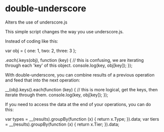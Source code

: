 # double-underscore
Alters the use of underscore.js

This simple script changes the way you use underscore.js.

Instead of coding like this:

  var obj = { one: 1, two: 2, three: 3 };

  _.each(_.keys(obj), function (key) { // this is confusing, we are iterating through each 'key' of this object.
    console.log(key, obj[key]);
  });

With double-underscore, you can combine results of a previous operation and feed that into the next operation:

  __(obj).keys().each(function (key) { // this is more logical, get the keys, then iterate through them.
    console.log(key, obj[key]);
  });

If you need to access the data at the end of your operations, you can do this:

  var types = __(results).groupBy(function (x) { return x.Type; }).data;
  var tiers = __(results).groupBy(function (x) { return x.Tier; }).data;
